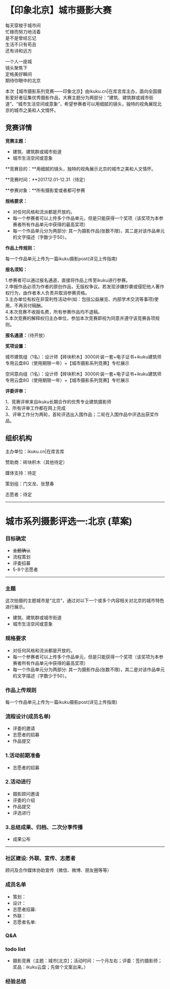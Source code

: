 # 【印象北京】城市摄影大赛  

每天穿梭于城市间  
忙碌而努力地活着  
是不是曾经忘记  
生活不只有苟且  
还有诗和远方  

一个人一座城    
镜头聚焦下  
定格美好瞬间  
期待你眼中的北京  

本次【城市摄影系列竞赛——印象北京】由ikuku.cn|在库言库主办，面向全国摄影爱好者征集优秀摄影作品，大赛主题分为两部分：“建筑、建筑群或城市街道”、“城市生活空间或意象”，希望参赛者可以用细腻的镜头，独特的视角展现北京的城市之美和人文情怀。  

## 竞赛详情  

**竞赛主题：**  
* 建筑、建筑群或城市街道
* 城市生活空间或意象

**竞赛目的：**用细腻的镜头，独特的视角展示北京的城市之美和人文情怀。  

**竞赛时间：**2017.12.01-12.31（待定）  

**参赛对象：**所有摄影爱或者都可参赛  

**规格要求：**  

* 对任何风格和流派都是开放的。  
* 每一个参赛者可以上传多个作品单元，但是只能获得一个奖项（该奖项为本参赛者所有作品单元中获得的最高奖项）  
* 每一个作品单元分为两部分: 其一为摄影作品(张数不限)，其二是对该作品单元的文字描述（字数少于50）。  

**作品上传规则：**   

每一个作品单元上传为一篇ikuku摄影post(详见上传指南)

**报名须知：**  

1.参赛者可以通过报名通道，直接将作品上传至ikuku进行参赛。  
2.申报作品必须为作者的原创作品，无版权争议。若发现涉嫌抄袭或侵犯他人著作权行为，由作者本人负责并取消参赛资格。  
3.主办单位有权在非营利性活动中(如：包括公益展览、内部学术交流等事项)使用，不再另付稿酬。  
4.本次竞赛不收报名费，所有参赛作品均不退稿。  
5.本次竞赛的解释权归主办单位，参加本次竞赛即视为同意并遵守该竞赛各项规则。  

**报名通道：**（待开放）  

**奖项设置：**  

城市建筑组（1名）：设计师【砖块积木】3000片装一套+电子证书+ikuku建筑师专用云盘8G（使用期限一年）+【城市摄影系列竞赛】专栏展示

空间意向组（1名）：设计师【砖块积木】3000片装一套+电子证书+ikuku建筑师专用云盘8G（使用期限一年）+【城市摄影系列竞赛】专栏展示 

**评委评审：**  

1、竞赛评审来自ikuku长期合作的优秀专业建筑摄影师  
2、所有评审工作都在网上完成  
3、评审工作分为两轮，首轮评选出入围作品；二轮在入围作品中评选出获奖作品。  

## 组织机构  

主办单位：ikuku.cn|在库言库  

赞助商：砖块积木（其他待定）  

媒体支持：待定  

策划组：门文龙、张慧春  

志愿者：待定  


-----  

# 城市系列摄影评选一:北京 (草案)


### 目标确定      

* ~~主题确认~~ 
* 流程策划
* 评委招募
* 5-8个志愿者

----

### 主题

这次拍摄的主题城市是“北京”，通过对以下一个或多个内容相关对北京的城市特色进行展示。

* 建筑、建筑群或城市街道
* 城市生活空间或意象


### 规格要求

* 对任何风格和流派都是开放的。
* 每一个参赛者可以上传多个作品单元，但是只能获得一个奖项（该奖项为本参赛者所有作品单元中获得的最高奖项）
* 每一个作品单元分为两部分: 其一为摄影作品(张数不限)，其二是对该作品单元的文字描述（字数少于50）。
### 作品上传规则 

每一个作品单元上传为一篇ikuku摄影post(详见上传指南)

###  流程设计(成员名单)

* 评委的邀请  
* 志愿者的招募  
* 作品提交  


### 1.活动前期准备

* 志愿者的招募  

### 2.活动进行

* 摄影顾问邀请
* 评委的介绍  
* 作品提交  
* 评选进行

### 3.总结成果、归档、二次分享传播

* 成果公布  

-----


### 社区建设: 外联、宣传、志愿者

顾问及合作媒体协助宣传（微信、微博、朋友圈等等）

### 成员名单

* 策划：
* 设计：
* 志愿者招募: 
* 外联：
* 志愿者名单: 


### Q&A  


### todo list  

* 摄影竞赛（主题：城市[北京]；活动时间：一个月左右；评委：签约摄影师；奖品：ikuku云盘；先做个文案出来。）


### 经验总结

 


